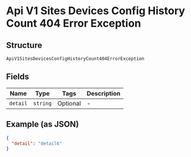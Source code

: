 
# Api V1 Sites Devices Config History Count 404 Error Exception

## Structure

`ApiV1SitesDevicesConfigHistoryCount404ErrorException`

## Fields

| Name | Type | Tags | Description |
|  --- | --- | --- | --- |
| `detail` | `string` | Optional | - |

## Example (as JSON)

```json
{
  "detail": "detail6"
}
```

